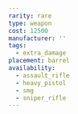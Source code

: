 ```yaml
---
rarity: rare
type: weapon
cost: 12500
manufacturer: ''
tags:
  - extra_damage
placement: barrel
availability:
  - assault_rifle
  - heavy_pistol
  - smg
  - sniper_rifle
---
```


